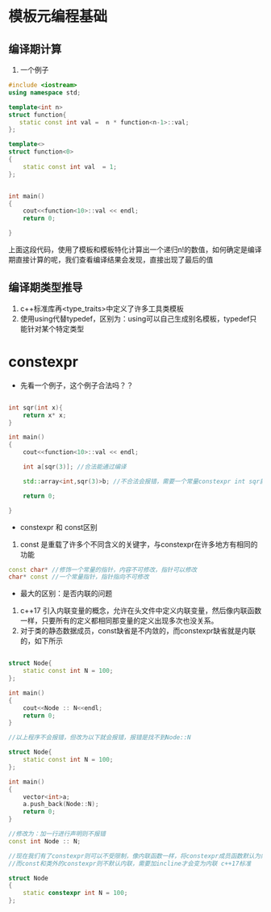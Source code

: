 <!--
 * @Author: zzzzztw
 * @Date: 2023-03-16 16:50:11
 * @LastEditors: Do not edit
 * @LastEditTime: 2023-03-16 19:12:44
 * @FilePath: /cpptest/modernC++/编译期间能做些什么，模板元编程.md
-->
# 模板元编程基础
## 编译期计算
1. 一个例子
```cpp
#include <iostream>
using namespace std;

template<int n>
struct function{
   static const int val =  n * function<n-1>::val;
};

template<>
struct function<0>
{
    static const int val  = 1;
};


int main()
{
    cout<<function<10>::val << endl;
    return 0;

}
```
上面这段代码，使用了模板和模板特化计算出一个递归n!的数值，如何确定是编译期直接计算的呢，我们查看编译结果会发现，直接出现了最后的值

## 编译期类型推导
1. c++标准库再<type_traits>中定义了许多工具类模板
2. 使用using代替typedef，区别为：using可以自己生成别名模板，typedef只能针对某个特定类型

# constexpr
* 先看一个例子，这个例子合法吗？？
```cpp

int sqr(int x){
    return x* x;
}

int main()
{
    cout<<function<10>::val << endl;

    int a[sqr(3)]; //合法能通过编译

    std::array<int,sqr(3)>b; //不合法会报错，需要一个常量constexpr int sqr就对了

    return 0;

}

```

* constexpr 和 const区别
1. const 是重载了许多个不同含义的关键字，与constexpr在许多地方有相同的功能
```cpp
const char* //修饰一个常量的指针，内容不可修改，指针可以修改
char* const //一个常量指针，指针指向不可修改
```
* 最大的区别：是否内联的问题
1. c++17 引入内联变量的概念，允许在头文件中定义内联变量，然后像内联函数一样，只要所有的定义都相同那变量的定义出现多次也没关系。  
2. 对于类的静态数据成员，const缺省是不内敛的，而constexpr缺省就是内联的，如下所示
```cpp

struct Node{
    static const int N = 100;
};

int main()
{
    cout<<Node :: N<<endl;
    return 0;
}

//以上程序不会报错，但改为以下就会报错，报错是找不到Node::N

struct Node{
    static const int N = 100;
};

int main()
{
    vector<int>a;
    a.push_back(Node::N);
    return 0;
}

//修改为：加一行进行声明则不报错
const int Node :: N;

//现在我们有了constexpr则可以不受限制，像内联函数一样，将constexpr成员函数默认为内联的
//而const和类外的constexpr则不默认内联，需要加incline才会变为内联 c++17标准

struct Node
{
    static constexpr int N = 100; 
};
```
   